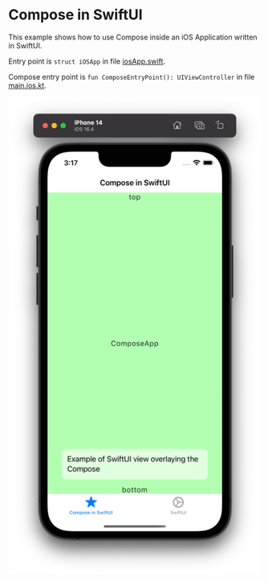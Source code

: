 # Compose in SwiftUI

This example shows how to use Compose inside an iOS Application written in SwiftUI.

Entry point is `struct iOSApp` in file [iosApp.swift](iosApp%2FiosApp%2FiosApp.swift).

Compose entry point is `fun ComposeEntryPoint(): UIViewController` in file [main.ios.kt](shared%2Fsrc%2FiosMain%2Fkotlin%2Fmain.ios.kt).

![screenshot.png](screenshot.png)

